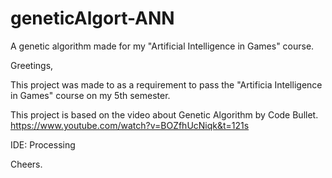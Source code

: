 # geneticAlgort-ANN
A genetic algorithm made for my "Artificial Intelligence in Games" course.

Greetings,

This project was made to as a requirement to pass the "Artificia Intelligence in Games" course on my 5th semester.

This project is based on the video about Genetic Algorithm by Code Bullet.
https://www.youtube.com/watch?v=BOZfhUcNiqk&t=121s

IDE: Processing

Cheers.

